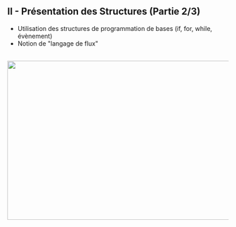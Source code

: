 <h2 dir="auto" id="h_4774480761351655104528452"><strong>II - Pr&eacute;sentation des Structures&nbsp;(Partie 2/3)</strong></h2>

<ul dir="auto">
<li>Utilisation des structures de programmation de bases (if, for, while, &eacute;v&egrave;nement)</li>
<li>Notion de "langage de flux"</li>
</ul>
<p dir="auto"></p>
<p>&nbsp;<a href="https://www.youtube.com/watch?v=pPqvE9282YU&list=PLtioRYPUn23qZI5o7T2YRwBJtOnd1qmXa&index=2&ab_channel=TechnologiesdeFrance%28TDF%29"><img src="Chapitre II Youtube.png" width="640" height="362" alt="" style="display: block; margin-left: auto; margin-right: auto;" /></a></p>
